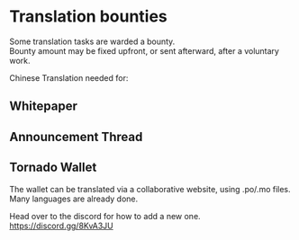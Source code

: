 # Translation bounties

Some translation tasks are warded a bounty.  
Bounty amount may be fixed upfront, or sent afterward, after a voluntary work.

Chinese Translation needed for:

## Whitepaper

## Announcement Thread

## Tornado Wallet

The wallet can be translated via a collaborative website, using .po/.mo files.  
Many languages are already done.

Head over to the discord for how to add a new one.  
https://discord.gg/8KvA3JU

